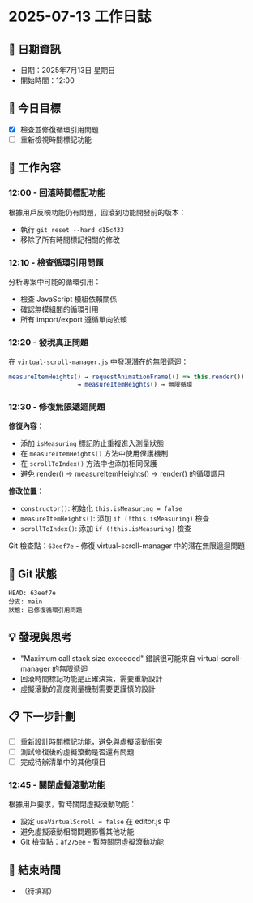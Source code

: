 # 2025-07-13 工作日誌

## 📅 日期資訊
- 日期：2025年7月13日 星期日
- 開始時間：12:00

## 🎯 今日目標
- [x] 檢查並修復循環引用問題
- [ ] 重新檢視時間標記功能

## 📝 工作內容

### 12:00 - 回滾時間標記功能
根據用戶反映功能仍有問題，回滾到功能開發前的版本：
- 執行 `git reset --hard d15c433`
- 移除了所有時間標記相關的修改

### 12:10 - 檢查循環引用問題
分析專案中可能的循環引用：
- 檢查 JavaScript 模組依賴關係
- 確認無模組間的循環引用
- 所有 import/export 遵循單向依賴

### 12:20 - 發現真正問題
在 `virtual-scroll-manager.js` 中發現潛在的無限遞迴：
```javascript
measureItemHeights() → requestAnimationFrame(() => this.render()) 
                   → measureItemHeights() → 無限循環
```

### 12:30 - 修復無限遞迴問題
**修復內容：**
- 添加 `isMeasuring` 標記防止重複進入測量狀態
- 在 `measureItemHeights()` 方法中使用保護機制
- 在 `scrollToIndex()` 方法中也添加相同保護
- 避免 render() → measureItemHeights() → render() 的循環調用

**修改位置：**
- `constructor()`: 初始化 `this.isMeasuring = false`
- `measureItemHeights()`: 添加 `if (!this.isMeasuring)` 檢查
- `scrollToIndex()`: 添加 `if (!this.isMeasuring)` 檢查

Git 檢查點：`63eef7e` - 修復 virtual-scroll-manager 中的潛在無限遞迴問題

## 🔄 Git 狀態
```
HEAD: 63eef7e
分支: main
狀態: 已修復循環引用問題
```

## 💡 發現與思考
- "Maximum call stack size exceeded" 錯誤很可能來自 virtual-scroll-manager 的無限遞迴
- 回滾時間標記功能是正確決策，需要重新設計
- 虛擬滾動的高度測量機制需要更謹慎的設計

## 📋 下一步計劃
- [ ] 重新設計時間標記功能，避免與虛擬滾動衝突
- [ ] 測試修復後的虛擬滾動是否還有問題
- [ ] 完成待辦清單中的其他項目

### 12:45 - 關閉虛擬滾動功能
根據用戶要求，暫時關閉虛擬滾動功能：
- 設定 `useVirtualScroll = false` 在 editor.js 中
- 避免虛擬滾動相關問題影響其他功能
- Git 檢查點：`af275ee` - 暫時關閉虛擬滾動功能

## 🏁 結束時間
- （待填寫）